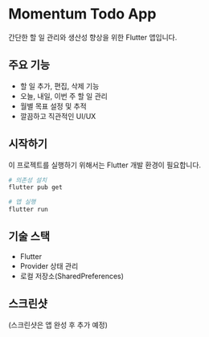 # Momentum Todo App

간단한 할 일 관리와 생산성 향상을 위한 Flutter 앱입니다.

## 주요 기능

- 할 일 추가, 편집, 삭제 기능
- 오늘, 내일, 이번 주 할 일 관리
- 월별 목표 설정 및 추적
- 깔끔하고 직관적인 UI/UX

## 시작하기

이 프로젝트를 실행하기 위해서는 Flutter 개발 환경이 필요합니다.

```bash
# 의존성 설치
flutter pub get

# 앱 실행
flutter run
```

## 기술 스택

- Flutter
- Provider 상태 관리
- 로컬 저장소(SharedPreferences)

## 스크린샷

(스크린샷은 앱 완성 후 추가 예정)